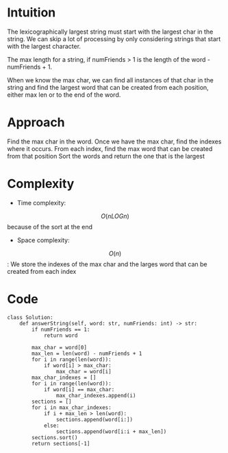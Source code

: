 # Intuition
The lexicographically largest string must start with the largest char in the string. We can 
skip a lot of processing by only considering strings that start with the largest character. 

The max length for a string, if numFriends > 1 is the length of the word - numFriends + 1. 

When we know the max char, we can find all instances of that char in the string and find the largest word 
that can be created from each position, either max len or to the end of the word. 

# Approach
Find the max char in the word. 
Once we have the max char, find the indexes where it occurs. 
From each index, find the max word that can be created from that position
Sort the words and return the one that is the largest

# Complexity
- Time complexity:
<!-- Add your time complexity here, e.g. $$O(n)$$ -->
$$O(n LOG n)$$ because of the sort at the end

- Space complexity:
<!-- Add your space complexity here, e.g. $$O(n)$$ -->
$$O(n)$$: We store the indexes of the max char and the larges word that can be created from each index

# Code
```python3 []
class Solution:
    def answerString(self, word: str, numFriends: int) -> str:
        if numFriends == 1: 
            return word
        
        max_char = word[0]
        max_len = len(word) - numFriends + 1
        for i in range(len(word)): 
            if word[i] > max_char: 
                max_char = word[i]
        max_char_indexes = [] 
        for i in range(len(word)): 
            if word[i] == max_char: 
                max_char_indexes.append(i)
        sections = [] 
        for i in max_char_indexes: 
            if i + max_len > len(word): 
                sections.append(word[i:])
            else:
                sections.append(word[i:i + max_len])
        sections.sort()
        return sections[-1]
```